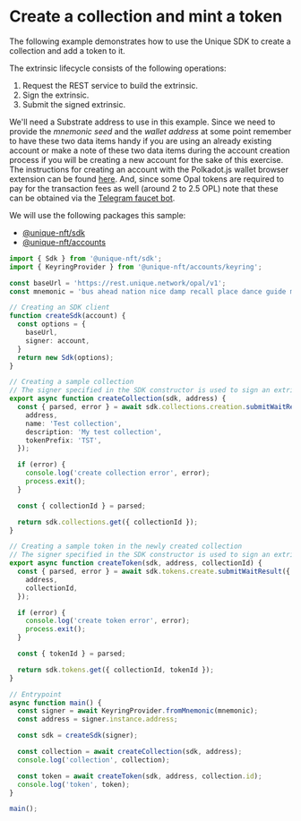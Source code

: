 # Create a collection and mint a token

The following example demonstrates how to use the Unique SDK to create a collection and add a token to it.

The extrinsic lifecycle consists of the following operations:

1. Request the REST service to build the extrinsic.
2. Sign the extrinsic.
3. Submit the signed extrinsic.

 We'll need a Substrate address to use in this example. Since we need to provide the *mnemonic seed* and the *wallet address* at some point remember to have these two data items handy if you are using an already existing account or make a note of these two data items during the account creation process if you will be creating a new account for the sake of this exercise. The instructions for creating an account with the Polkadot.js wallet browser extension can be found [here](../tutorials/createAccount.md). And, since some Opal tokens are required to pay for the transaction fees as well (around 2 to 2.5 OPL) note that these can be obtained via the [Telegram faucet bot](https://t.me/unique2faucet_opal_bot).

We will use the following packages this sample:

- [@unique-nft/sdk](https://www.npmjs.com/package/@unique-nft/sdk)
- [@unique-nft/accounts](https://www.npmjs.com/package/@unique-nft/accounts)

```ts
import { Sdk } from '@unique-nft/sdk';
import { KeyringProvider } from '@unique-nft/accounts/keyring';

const baseUrl = 'https://rest.unique.network/opal/v1';
const mnemonic = 'bus ahead nation nice damp recall place dance guide media clap language';

// Creating an SDK client
function createSdk(account) {
  const options = {
    baseUrl,
    signer: account,
  }
  return new Sdk(options);
}

// Creating a sample collection
// The signer specified in the SDK constructor is used to sign an extrinsic
export async function createCollection(sdk, address) {
  const { parsed, error } = await sdk.collections.creation.submitWaitResult({
    address,
    name: 'Test collection',
    description: 'My test collection',
    tokenPrefix: 'TST',
  });

  if (error) {
    console.log('create collection error', error);
    process.exit();
  }

  const { collectionId } = parsed;

  return sdk.collections.get({ collectionId });
}

// Creating a sample token in the newly created collection
// The signer specified in the SDK constructor is used to sign an extrinsic
export async function createToken(sdk, address, collectionId) {
  const { parsed, error } = await sdk.tokens.create.submitWaitResult({
    address,
    collectionId,
  });

  if (error) {
    console.log('create token error', error);
    process.exit();
  }

  const { tokenId } = parsed;

  return sdk.tokens.get({ collectionId, tokenId });
}

// Entrypoint
async function main() {
  const signer = await KeyringProvider.fromMnemonic(mnemonic);
  const address = signer.instance.address;

  const sdk = createSdk(signer);

  const collection = await createCollection(sdk, address);
  console.log('collection', collection);

  const token = await createToken(sdk, address, collection.id);
  console.log('token', token);
}

main();
```
